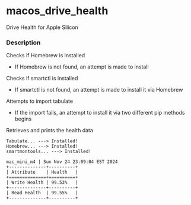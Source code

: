 # macos_drive_health
Drive Health for Apple Silicon

### Description
Checks if Homebrew is installed
  - If Homebrew is not found, an attempt is made to install

Checks if smartctl is installed
- If smartctl is not found, an attempt is made to install it via Homebrew

Attempts to import tabulate
- If the import fails, an attempt to install it via two different pip methods begins

Retrieves and prints the health data

```
Tabulate... ---> Installed!
Homebrew... ---> Installed!
smartmontools... ---> Installed!

mac_mini_m4 | Sun Nov 24 23:09:04 EST 2024
+--------------+----------+
| Attribute    | Health   |
+==============+==========+
| Write Health | 99.53%   |
+--------------+----------+
| Read Health  | 99.55%   |
+--------------+----------+
```
